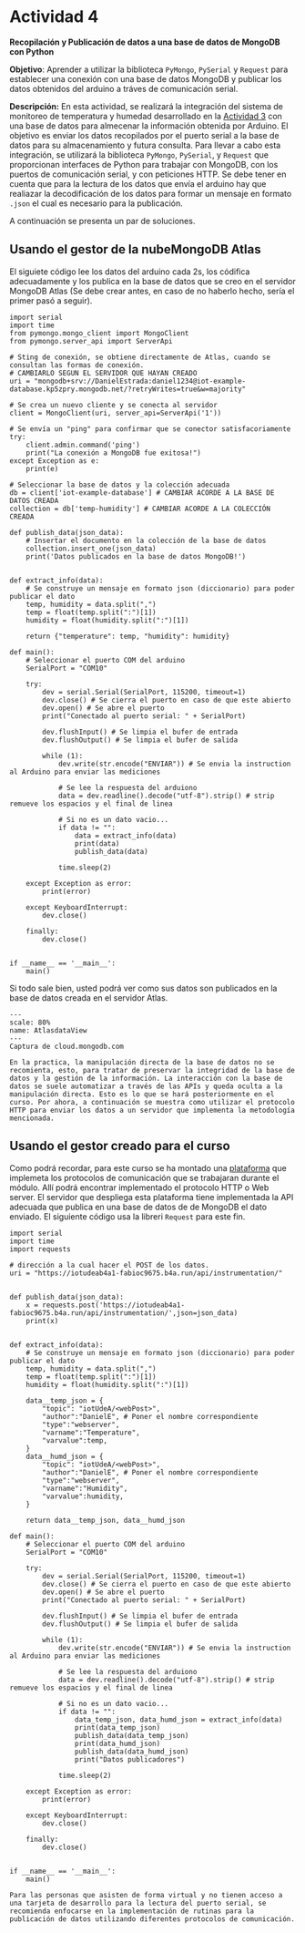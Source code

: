 # Actividad 4

**Recopilación y Publicación de datos a una base de datos de MongoDB con Python**

**Objetivo**: Aprender a utilizar la biblioteca `PyMongo`, `PySerial` y `Request` para establecer una conexión con una base de datos MongoDB y publicar los datos obtenidos del arduino a tráves de comunicación serial.

**Descripción:** En esta actividad, se realizará la integración del sistema de monitoreo de temperatura y humedad desarrollado en la [Actividad 3][1] con una base de datos para almecenar la información obtenida por Arduino. El objetivo es enviar los datos recopilados por el puerto serial a la base de datos para su almacenamiento y futura consulta. Para llevar a cabo esta integración, se utilizará la biblioteca `PyMongo`, `PySerial`, y `Request` que proporcionan interfaces de Python para trabajar con MongoDB,  con los puertos de comunicación serial, y con peticiones HTTP. Se debe tener en cuenta que para la lectura de los datos que envía el arduino hay que realiazar la decodificación de los datos para formar un mensaje en formato `.json` el cual es necesario para la publicación.

A continuación se presenta un par de soluciones.

## Usando el  gestor de la nubeMongoDB Atlas
El siguiete código lee los datos del arduino cada 2s, los códifica adecuadamente y los publica en la base de datos que se creo en el servidor MongoDB Atlas (Se debe crear antes, en caso de no haberlo hecho, sería el primer pasó a seguir).

```{code-block} python
import serial
import time
from pymongo.mongo_client import MongoClient
from pymongo.server_api import ServerApi

# Sting de conexión, se obtiene directamente de Atlas, cuando se consultan las formas de conexión.
# CAMBIARLO SEGUN EL SERVIDOR QUE HAYAN CREADO
uri = "mongodb+srv://DanielEstrada:daniel1234@iot-example-database.kp5zpry.mongodb.net/?retryWrites=true&w=majority"

# Se crea un nuevo cliente y se conecta al servidor
client = MongoClient(uri, server_api=ServerApi('1'))

# Se envía un "ping" para confirmar que se conector satisfacoriamente 
try:
    client.admin.command('ping')
    print("La conexión a MongoDB fue exitosa!")
except Exception as e:
    print(e)

# Seleccionar la base de datos y la colección adecuada
db = client['iot-example-database'] # CAMBIAR ACORDE A LA BASE DE DATOS CREADA
collection = db['temp-humidity'] # CAMBIAR ACORDE A LA COLECCIÓN CREADA

def publish_data(json_data):
    # Insertar el documento en la colección de la base de datos
    collection.insert_one(json_data)
    print('Datos publicados en la base de datos MongoDB!')


def extract_info(data):
    # Se construye un mensaje en formato json (diccionario) para poder publicar el dato
    temp, humidity = data.split(",")
    temp = float(temp.split(":")[1])
    humidity = float(humidity.split(":")[1])

    return {"temperature": temp, "humidity": humidity}

def main():
    # Seleccionar el puerto COM del arduino
    SerialPort = "COM10"

    try:
        dev = serial.Serial(SerialPort, 115200, timeout=1)
        dev.close() # Se cierra el puerto en caso de que este abierto
        dev.open() # Se abre el puerto
        print("Conectado al puerto serial: " + SerialPort)
        
        dev.flushInput() # Se limpia el bufer de entrada
        dev.flushOutput() # Se limpia el bufer de salida

        while (1):
            dev.write(str.encode("ENVIAR")) # Se envia la instruction al Arduino para enviar las mediciones
            
            # Se lee la respuesta del arduiono
            data = dev.readline().decode("utf-8").strip() # strip remueve los espacios y el final de linea

            # Si no es un dato vacio... 
            if data != "":
                data = extract_info(data)
                print(data)
                publish_data(data)

            time.sleep(2)

    except Exception as error:
        print(error)

    except KeyboardInterrupt:
        dev.close()

    finally:
        dev.close()


if __name__ == '__main__':
    main()
```
Si todo sale bien, usted podrá ver como sus datos son publicados en la base de datos creada en el servidor Atlas.

```{figure} ../img/AtlasdataView.png
---
scale: 80%
name: AtlasdataView
---
Captura de cloud.mongodb.com
```

```{warning}
En la practica, la manipulación directa de la base de datos no se recomienta, esto, para tratar de preservar la integridad de la base de datos y la gestión de la información. La interacción con la base de datos se suele automatizar a través de las APIs y queda oculta a la manipulación directa. Esto es lo que se hará posteriormente en el curso. Por ahora, a continuación se muestra como utilizar el protocolo HTTP para enviar los datos a un servidor que implementa la metodología mencionada.
```

## Usando el gestor creado para el curso

Como podrá recordar, para este curso se ha montado una [plataforma](https://iotudeab4a1-fabioc9675.b4a.run/) que implemeta los protocolos de comunicación que se trabajaran durante el módulo. Allí podrá encontrar implementado el protocolo HTTP o Web server. El servidor que despliega esta plataforma tiene implementada la API adecuada que publica en una base de datos de de MongoDB el dato enviado. El siguiente código usa la libreri `Request` para este fin. 

```{code-block} python
import serial
import time
import requests

# dirección a la cual hacer el POST de los datos.
uri = "https://iotudeab4a1-fabioc9675.b4a.run/api/instrumentation/"


def publish_data(json_data):
    x = requests.post('https://iotudeab4a1-fabioc9675.b4a.run/api/instrumentation/',json=json_data)
    print(x)


def extract_info(data):
    # Se construye un mensaje en formato json (diccionario) para poder publicar el dato
    temp, humidity = data.split(",")
    temp = float(temp.split(":")[1])
    humidity = float(humidity.split(":")[1])

    data__temp_json = {
		"topic": "iotUdeA/<webPost>", 
		"author":"DanielE", # Poner el nombre correspondiente
		"type":"webserver", 
		"varname":"Temperature",
		"varvalue":temp,
	}
    data__humd_json = {
		"topic": "iotUdeA/<webPost>", 
		"author":"DanielE", # Poner el nombre correspondiente
		"type":"webserver", 
		"varname":"Humidity",
		"varvalue":humidity,
	}

    return data__temp_json, data__humd_json

def main():
    # Seleccionar el puerto COM del arduino
    SerialPort = "COM10"

    try:
        dev = serial.Serial(SerialPort, 115200, timeout=1)
        dev.close() # Se cierra el puerto en caso de que este abierto
        dev.open() # Se abre el puerto
        print("Conectado al puerto serial: " + SerialPort)
        
        dev.flushInput() # Se limpia el bufer de entrada
        dev.flushOutput() # Se limpia el bufer de salida

        while (1):
            dev.write(str.encode("ENVIAR")) # Se envia la instruction al Arduino para enviar las mediciones
            
            # Se lee la respuesta del arduiono
            data = dev.readline().decode("utf-8").strip() # strip remueve los espacios y el final de linea

            # Si no es un dato vacio... 
            if data != "":
                data_temp_json, data_humd_json = extract_info(data)
                print(data_temp_json)
                publish_data(data_temp_json)
                print(data_humd_json)
                publish_data(data_humd_json)
                print("Datos publicadores")

            time.sleep(2)

    except Exception as error:
        print(error)

    except KeyboardInterrupt:
        dev.close()

    finally:
        dev.close()


if __name__ == '__main__':
    main()
```
```{note}
Para las personas que asisten de forma virtual y no tienen acceso a una tarjeta de desarrollo para la lectura del puerto serial, se recomienda enfocarse en la implementación de rutinas para la publicación de datos utilizando diferentes protocolos de comunicación. 
```

[1]: ../02-Hardware/03-activity-1.md
